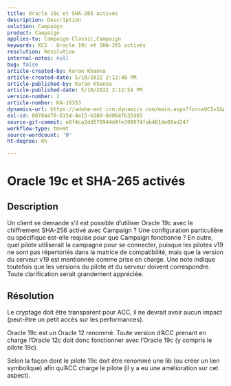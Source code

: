 ```yaml
---
title: Oracle 19c et SHA-265 activés
description: Description
solution: Campaign
product: Campaign
applies-to: Campaign Classic,Campaign
keywords: KCS - Oracle 19c et SHA-265 activés
resolution: Resolution
internal-notes: null
bug: false
article-created-by: Karan Khanna
article-created-date: 5/10/2022 2:12:40 PM
article-published-by: Karan Khanna
article-published-date: 5/10/2022 2:12:54 PM
version-number: 2
article-number: KA-16353
dynamics-url: https://adobe-ent.crm.dynamics.com/main.aspx?forceUCI=1&pagetype=entityrecord&etn=knowledgearticle&id=2959483e-6bd0-ec11-a7b5-00224809c556
exl-id: 80784478-6154-4e15-b188-8d064fb32d83
source-git-commit: e8f4ca2dd578944d4fe399074fab461de88ad247
workflow-type: tm+mt
source-wordcount: '0'
ht-degree: 0%

---
```


# Oracle 19c et SHA-265 activés

## Description


Un client se demande s’il est possible d’utiliser Oracle 19c avec le chiffrement SHA-256 activé avec Campaign ? Une configuration particulière ou spécifique est-elle requise pour que Campaign fonctionne ? En outre, quel pilote utiliserait la campagne pour se connecter, puisque les pilotes v19 ne sont pas répertoriés dans la matrice de compatibilité, mais que la version du serveur v19 est mentionnée comme prise en charge. Une note indique toutefois que les versions du pilote et du serveur doivent correspondre.
 
Toute clarification serait grandement appréciée.


## Résolution


Le cryptage doit être transparent pour ACC, il ne devrait avoir aucun impact (peut-être un petit accès sur les performances).



Oracle 19c est un Oracle 12 renommé. Toute version d’ACC prenant en charge l’Oracle 12c doit donc fonctionner avec l’Oracle 19c (y compris le pilote 19c).



Selon la façon dont le pilote 19c doit être renommé une lib (ou créer un lien symbolique) afin qu’ACC charge le pilote (il y a eu une amélioration sur cet aspect).
